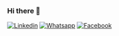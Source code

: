 ### Hi there 👋

<!--
**shadman0001/shadman0001** is a ✨ _special_ ✨ repository because its `README.md` (this file) appears on your GitHub profile.
![JavaScript](https://img.shields.io/badge/JavaScript-F7DF1E?style=flat-square&logo=javascript&logoColor=black)
Here are some ideas to get you started: 

- 🔭 I’m currently working on ...
- 🌱 I’m currently learning ...
- 👯 I’m looking to collaborate on ...
- 🤔 I’m looking for help with ...
- 💬 Ask me about ...
- 📫 How to reach me: ...
- 😄 Pronouns: ...
- ⚡ Fun fact: ...
-->
[![Linkedin](https://img.shields.io/badge/LinkedIn-0077B5?style=flat-square&logo=linkedin&logoColor=white)](https://www.linkedin.com/in/shadmanshahriar/) 
[![Whatsapp](https://img.shields.io/badge/whatsapp-1DA1F2?style=flat-square&logo=whatsapp&logoColor=white)](http://https//:we.me/1722158353)
[![Facebook](https://img.shields.io/badge/Facebook-1877F2?style=flat-square&logo=facebook&logoColor=white)](https://www.facebook.com/shadman0001)
